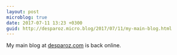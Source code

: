 ```yaml
---
layout: post
microblog: true
date: 2017-07-11 13:23 +0300
guid: http://desparoz.micro.blog/2017/07/11/my-main-blog.html
---
```

My main blog at [desparoz.com](http://desparoz.com) is back online.
